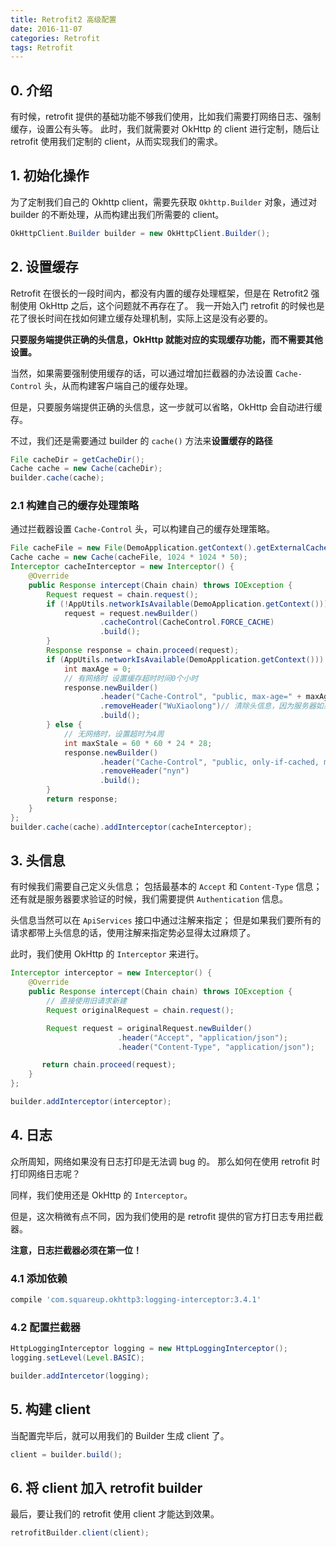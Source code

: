```yaml
---
title: Retrofit2 高级配置
date: 2016-11-07
categories: Retrofit
tags: Retrofit
---
```


## 0. 介绍

有时候，retrofit 提供的基础功能不够我们使用，比如我们需要打网络日志、强制缓存，设置公有头等。
此时，我们就需要对 OkHttp 的 client 进行定制，随后让 retrofit 使用我们定制的 client，从而实现我们的需求。


<!-- more -->

## 1. 初始化操作

为了定制我们自己的 Okhttp client，需要先获取 `Okhttp.Builder` 对象，通过对 builder 的不断处理，从而构建出我们所需要的 client。

```java
OkHttpClient.Builder builder = new OkHttpClient.Builder();
```

## 2. 设置缓存

Retrofit 在很长的一段时间内，都没有内置的缓存处理框架，但是在 Retrofit2 强制使用 OkHttp 之后，这个问题就不再存在了。
我一开始入门 retrofit 的时候也是花了很长时间在找如何建立缓存处理机制，实际上这是没有必要的。

**只要服务端提供正确的头信息，OkHttp 就能对应的实现缓存功能，而不需要其他设置。**

当然，如果需要强制使用缓存的话，可以通过增加拦截器的办法设置 `Cache-Control` 头，从而构建客户端自己的缓存处理。

但是，只要服务端提供正确的头信息，这一步就可以省略，OkHttp 会自动进行缓存。

不过，我们还是需要通过 builder 的 `cache()` 方法来**设置缓存的路径**

```java
File cacheDir = getCacheDir();
Cache cache = new Cache(cacheDir);
builder.cache(cache);
```




### 2.1 构建自己的缓存处理策略

通过拦截器设置 `Cache-Control` 头，可以构建自己的缓存处理策略。

```java
File cacheFile = new File(DemoApplication.getContext().getExternalCacheDir(), "WuXiaolongCache");
Cache cache = new Cache(cacheFile, 1024 * 1024 * 50);
Interceptor cacheInterceptor = new Interceptor() {
    @Override
    public Response intercept(Chain chain) throws IOException {
        Request request = chain.request();
        if (!AppUtils.networkIsAvailable(DemoApplication.getContext())) {
            request = request.newBuilder()
                    .cacheControl(CacheControl.FORCE_CACHE)
                    .build();
        }
        Response response = chain.proceed(request);
        if (AppUtils.networkIsAvailable(DemoApplication.getContext())) {
            int maxAge = 0;
            // 有网络时 设置缓存超时时间0个小时
            response.newBuilder()
                    .header("Cache-Control", "public, max-age=" + maxAge)
                    .removeHeader("WuXiaolong")// 清除头信息，因为服务器如果不支持，会返回一些干扰信息，不清除下面无法生效
                    .build();
        } else {
            // 无网络时，设置超时为4周
            int maxStale = 60 * 60 * 24 * 28;
            response.newBuilder()
                    .header("Cache-Control", "public, only-if-cached, max-stale=" + maxStale)
                    .removeHeader("nyn")
                    .build();
        }
        return response;
    }
};
builder.cache(cache).addInterceptor(cacheInterceptor);
```


<!-- more -->

## 3. 头信息

有时候我们需要自己定义头信息；
包括最基本的 `Accept` 和 `Content-Type` 信息；
还有就是服务器要求验证的时候，我们需要提供 `Authentication` 信息。

头信息当然可以在 `ApiServices` 接口中通过注解来指定；
但是如果我们要所有的请求都带上头信息的话，使用注解来指定势必显得太过麻烦了。

此时，我们使用 OkHttp 的 `Interceptor` 来进行。

```java
Interceptor interceptor = new Interceptor() {
    @Override
    public Response intercept(Chain chain) throws IOException {
        // 直接使用旧请求新建
        Request originalRequest = chain.request();

        Request request = originalRequest.newBuilder()
                        .header("Accept", "application/json");
                        .header("Content-Type", "application/json");

       return chain.proceed(request);
    }
};

builder.addInterceptor(interceptor);
```

## 4. 日志

众所周知，网络如果没有日志打印是无法调 bug 的。
那么如何在使用 retrofit 时打印网络日志呢？

同样，我们使用还是 OkHttp 的 `Interceptor`。

但是，这次稍微有点不同，因为我们使用的是 retrofit 提供的官方打日志专用拦截器。

**注意，日志拦截器必须在第一位！**


<!-- more -->

### 4.1 添加依赖

```groovy
compile 'com.squareup.okhttp3:logging-interceptor:3.4.1'
```

### 4.2 配置拦截器

```java
HttpLoggingInterceptor logging = new HttpLoggingInterceptor();
logging.setLevel(Level.BASIC);

builder.addIntercetor(logging);
```


<!-- more -->

## 5. 构建 client

当配置完毕后，就可以用我们的 Builder 生成 client 了。

```java
client = builder.build();
```

## 6. 将 client 加入 retrofit builder

最后，要让我们的 retrofit 使用 client 才能达到效果。

```java
retrofitBuilder.client(client);
```
